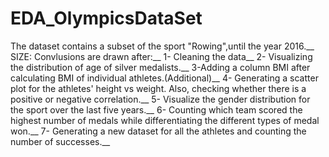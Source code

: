 # EDA_OlympicsDataSet
The dataset contains a subset of the sport "Rowing",until the year 2016.__
SIZE: 
Convlusions are drawn after:__
1- Cleaning the data__
2- Visualizing the distribution of age of silver medalists.__
3-Adding a column BMI after calculating BMI of individual athletes.(Additional)__
4- Generating a scatter plot for the athletes' height vs weight. Also, checking whether there is a positive or negative correlation.__
5- Visualize the gender distribution for the sport over the last five years.__
6- Counting which team scored the highest number of medals while differentiating the different types of medal won.__
7- Generating a new dataset for all the athletes and counting the number of successes.__

